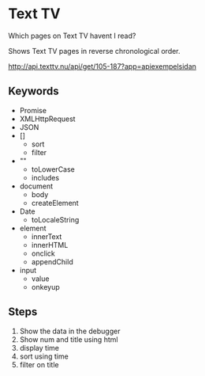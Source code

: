 # Text TV

Which pages on Text TV havent I read?

Shows Text TV pages in reverse chronological order.

http://api.texttv.nu/api/get/105-187?app=apiexempelsidan

## Keywords

* Promise
* XMLHttpRequest
* JSON
* []
	* sort
	* filter
* ""
	* toLowerCase
	* includes
* document
	* body
	* createElement
* Date
	* toLocaleString
* element
	* innerText
	* innerHTML
	* onclick
	* appendChild
* input
	* value
	* onkeyup

## Steps

1. Show the data in the debugger
1. Show num and title using html
1. display time
1. sort using time
1. filter on title
